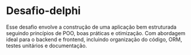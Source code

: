 # Desafio-delphi
Esse desafio envolve a construção de uma aplicação bem estruturada seguindo princípios de POO, boas práticas e otimização.  Com abordagem ideal para o backend e frontend, incluindo organização do código, ORM, testes unitários e documentação.

